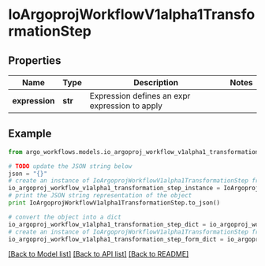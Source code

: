# IoArgoprojWorkflowV1alpha1TransformationStep


## Properties

Name | Type | Description | Notes
------------ | ------------- | ------------- | -------------
**expression** | **str** | Expression defines an expr expression to apply | 

## Example

```python
from argo_workflows.models.io_argoproj_workflow_v1alpha1_transformation_step import IoArgoprojWorkflowV1alpha1TransformationStep

# TODO update the JSON string below
json = "{}"
# create an instance of IoArgoprojWorkflowV1alpha1TransformationStep from a JSON string
io_argoproj_workflow_v1alpha1_transformation_step_instance = IoArgoprojWorkflowV1alpha1TransformationStep.from_json(json)
# print the JSON string representation of the object
print IoArgoprojWorkflowV1alpha1TransformationStep.to_json()

# convert the object into a dict
io_argoproj_workflow_v1alpha1_transformation_step_dict = io_argoproj_workflow_v1alpha1_transformation_step_instance.to_dict()
# create an instance of IoArgoprojWorkflowV1alpha1TransformationStep from a dict
io_argoproj_workflow_v1alpha1_transformation_step_form_dict = io_argoproj_workflow_v1alpha1_transformation_step.from_dict(io_argoproj_workflow_v1alpha1_transformation_step_dict)
```
[[Back to Model list]](../README.md#documentation-for-models) [[Back to API list]](../README.md#documentation-for-api-endpoints) [[Back to README]](../README.md)


